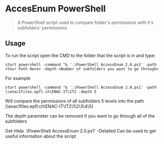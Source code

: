 # AccesEnum PowerShell

> A PowerShell script used to compare folder's permissions with it's subfolders' permissions.

## Usage

To run the script open the CMD to the folder that the script is in and type:
```
start powershell -command "& '.\PowerShell AccessEnum 2.0.ps1' -path <Your Path Here> -depth <Number of subfolders you want to go through>
```

For example
```
start powershell -command "& '.\PowerShell AccessEnum 2.0.ps1' -path \\enac1files.epfl.ch\ENAC-IT\IT2 -depth 5
```
Will compare the permissions of all subfolders 5 levels into the path (\\enac1files.epfl.ch\ENAC-IT\IT2\1\2\3\4\5)

The depth parameter can be removed if you want to go through all of the subfolders

Get-Help .\PowerShell AccessEnum 2.0.ps1' -Detailed 
Can be used to get useful information about the script
